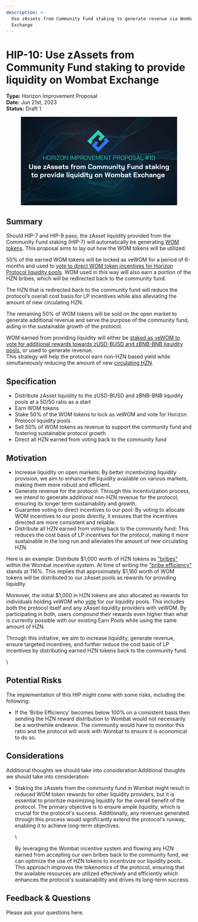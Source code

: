 ```yaml
---
description: >-
  Use zAssets from Community Fund staking to generate revenue via Wombat
  Exchange
---
```


# HIP-10: Use zAssets from Community Fund staking to provide liquidity on Wombat Exchange

**Type:** Horizon Improvement Proposal \
**Date:** Jun 21st, 2023\
**Status:** Draft 1&#x20;

<figure><img src="../../../.gitbook/assets/4.png" alt=""><figcaption></figcaption></figure>

## Summary

Should HIP-7 and HIP-9 pass, the zAsset liquidity provided from the Community Fund staking (HIP-7) will automatically be generating [WOM tokens](https://docs.wombat.exchange/docs/tokenomics/about-wom#what-is-wom). This proposal aims to lay out how the WOM tokens will be utilized.

50% of the earned WOM tokens will be locked as veWOM for a period of 6-months and used to [vote to direct WOM token incentives for Horizon Protocol liquidity pools](https://docs.wombat.exchange/docs/getting-started/gauge-voting). WOM used in this way will also earn a portion of the HZN bribes, which will be redirected back to the community fund.

The HZN that is redirected back to the community fund will reduce the protocol’s overall cost basis for LP incentives while also alleviating the amount of new circulating HZN.&#x20;

The remaining 50% of WOM tokens will be sold on the open market to generate additional revenue and serve the purpose of the community fund, aiding in the sustainable growth of the protocol.

WOM earned from providing liquidity will either be [staked as veWOM to vote for additional rewards towards zUSD-BUSD and zBNB-BNB liquidity pools](https://medium.com/wombat-exchange/wombats-voting-gauge-47c9ee4c8341), or used to generate revenue.\
This strategy will help the protocol earn non-HZN based yield while simultaneously reducing the amount of new [circulating HZN](https://dashboard.horizonprotocol.com/#staking).

## Specification

* Distribute zAsset liquidity to the zUSD-BUSD and zBNB-BNB liquidity pools at a 50/50 ratio as a start
* Earn WOM tokens
* Stake 50% of the WOM tokens to lock as veWOM and vote for Horizon Protocol liquidity pools
* Sell 50% of WOM tokens as revenue to support the community fund and fostering sustainable protocol growth
* Direct all HZN earned from voting back to the community fund

## Motivation

* Increase liquidity on open markets: By better incentivizing liquidity provision, we aim to enhance the liquidity available on various markets, making them more robust and efficient.
* Generate revenue for the protocol: Through this incentivization process, we intend to generate additional non-HZN revenue for the protocol, ensuring its longer term sustainability and growth.
* Guarantee voting to direct incentives to our pool: By voting to allocate WOM incentives to our pools directly, it ensures that the incentives directed are more consistent and reliable.
* Distribute all HZN earned from voting back to the community fund: This reduces the cost basis of LP incentives for the protocol, making it more sustainable in the long run and alleviates the amount of new circulating HZN.

Here is an example: Distribute $1,000 worth of HZN tokens as ["bribes"](https://medium.com/wombat-exchange/so-what-on-earth-are-bribes-bfb3b6521ae) within the Wombat incentive system. At time of writing the ["bribe efficiency"](https://docs.wombat.exchange/docs/getting-started/gauge-voting#bribe-efficiency) stands at 116%. This implies that approximately $1,160 worth of WOM tokens will be distributed to our zAsset pools as rewards for providing liquidity.

Moreover, the initial $1,000 in HZN tokens are also allocated as rewards for individuals holding veWOM who [vote](https://app.wombat.exchange/gauge-voting) for our liquidity pools. This includes both the protocol itself and any zAsset liquidity providers with veWOM. By participating in both, users compound their rewards even higher than what is currently possible with our existing Earn Pools while using the same amount of HZN.

Through this initiative, we aim to increase liquidity, generate revenue, ensure targeted incentives, and further reduce the cost basis of LP incentives by distributing earned HZN tokens back to the community fund.&#x20;

\


## Potential Risks

The implementation of this HIP might come with some risks, including the following:

* If the ‘Bribe Efficiency’ becomes below 100% on a consistent basis then sending the HZN reward distribution to Wombat would not necessarily be a worthwhile endeavor. The community would have to monitor this ratio and the protocol will work with Wombat to ensure it is economical to do so.

## Considerations

Additional thoughts we should take into consideration:Additional thoughts we should take into consideration:

*   Staking the zAssets from the community fund in Wombat might result in reduced WOM token rewards for other liquidity providers, but it is essential to prioritize maximizing liquidity for the overall benefit of the protocol. The primary objective is to ensure ample liquidity, which is crucial for the protocol's success. Additionally, any revenues generated through this process would significantly extend the protocol's runway, enabling it to achieve long-term objectives.

    \


    By leveraging the Wombat incentive system and flowing any HZN earned from accepting our own bribes back to the community fund, we can optimize the use of HZN tokens to incentivize our liquidity pools. This approach improves the tokenomics of the protocol, ensuring that the available resources are utilized effectively and efficiently which enhances the protocol's sustainability and drives its long-term success.



## Feedback & Questions

Please ask your questions here.

